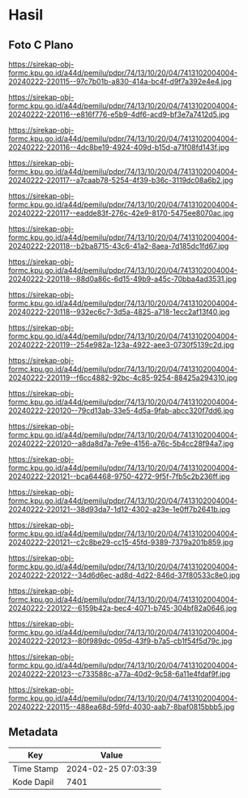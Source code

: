 # Hasil

## Foto C Plano

https://sirekap-obj-formc.kpu.go.id/a44d/pemilu/pdpr/74/13/10/20/04/7413102004004-20240222-220115--97c7b01b-a830-414a-bc4f-d9f7a392e4e4.jpg

https://sirekap-obj-formc.kpu.go.id/a44d/pemilu/pdpr/74/13/10/20/04/7413102004004-20240222-220116--e816f776-e5b9-4df6-acd9-bf3e7a7412d5.jpg

https://sirekap-obj-formc.kpu.go.id/a44d/pemilu/pdpr/74/13/10/20/04/7413102004004-20240222-220116--4dc8be19-4924-409d-b15d-a71f08fd143f.jpg

https://sirekap-obj-formc.kpu.go.id/a44d/pemilu/pdpr/74/13/10/20/04/7413102004004-20240222-220117--a7caab78-5254-4f39-b36c-3119dc08a6b2.jpg

https://sirekap-obj-formc.kpu.go.id/a44d/pemilu/pdpr/74/13/10/20/04/7413102004004-20240222-220117--eadde83f-276c-42e9-8170-5475ee8070ac.jpg

https://sirekap-obj-formc.kpu.go.id/a44d/pemilu/pdpr/74/13/10/20/04/7413102004004-20240222-220118--b2ba8715-43c6-41a2-8aea-7d185dc1fd67.jpg

https://sirekap-obj-formc.kpu.go.id/a44d/pemilu/pdpr/74/13/10/20/04/7413102004004-20240222-220118--88d0a86c-6d15-49b9-a45c-70bba4ad3531.jpg

https://sirekap-obj-formc.kpu.go.id/a44d/pemilu/pdpr/74/13/10/20/04/7413102004004-20240222-220118--932ec6c7-3d5a-4825-a718-1ecc2af13f40.jpg

https://sirekap-obj-formc.kpu.go.id/a44d/pemilu/pdpr/74/13/10/20/04/7413102004004-20240222-220119--254e982a-123a-4922-aee3-0730f5139c2d.jpg

https://sirekap-obj-formc.kpu.go.id/a44d/pemilu/pdpr/74/13/10/20/04/7413102004004-20240222-220119--f6cc4882-92bc-4c85-9254-88425a294310.jpg

https://sirekap-obj-formc.kpu.go.id/a44d/pemilu/pdpr/74/13/10/20/04/7413102004004-20240222-220120--79cd13ab-33e5-4d5a-9fab-abcc320f7dd6.jpg

https://sirekap-obj-formc.kpu.go.id/a44d/pemilu/pdpr/74/13/10/20/04/7413102004004-20240222-220120--a8da8d7a-7e9e-4156-a76c-5b4cc28f94a7.jpg

https://sirekap-obj-formc.kpu.go.id/a44d/pemilu/pdpr/74/13/10/20/04/7413102004004-20240222-220121--bca64468-9750-4272-9f5f-7fb5c2b236ff.jpg

https://sirekap-obj-formc.kpu.go.id/a44d/pemilu/pdpr/74/13/10/20/04/7413102004004-20240222-220121--38d93da7-1d12-4302-a23e-1e0ff7b2641b.jpg

https://sirekap-obj-formc.kpu.go.id/a44d/pemilu/pdpr/74/13/10/20/04/7413102004004-20240222-220121--c2c8be29-cc15-45fd-9389-7379a201b859.jpg

https://sirekap-obj-formc.kpu.go.id/a44d/pemilu/pdpr/74/13/10/20/04/7413102004004-20240222-220122--34d6d6ec-ad8d-4d22-846d-37f80533c8e0.jpg

https://sirekap-obj-formc.kpu.go.id/a44d/pemilu/pdpr/74/13/10/20/04/7413102004004-20240222-220122--6159b42a-bec4-4071-b745-304bf82a0646.jpg

https://sirekap-obj-formc.kpu.go.id/a44d/pemilu/pdpr/74/13/10/20/04/7413102004004-20240222-220123--80f989dc-095d-43f9-b7a5-cb1f54f5d79c.jpg

https://sirekap-obj-formc.kpu.go.id/a44d/pemilu/pdpr/74/13/10/20/04/7413102004004-20240222-220123--c733588c-a77a-40d2-9c58-6a11e4fdaf9f.jpg

https://sirekap-obj-formc.kpu.go.id/a44d/pemilu/pdpr/74/13/10/20/04/7413102004004-20240222-220115--488ea68d-59fd-4030-aab7-8baf0815bbb5.jpg


## Metadata

| Key        | Value               |
| ---------- | ------------------- |
| Time Stamp | 2024-02-25 07:03:39 |
| Kode Dapil | 7401                |



